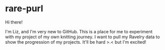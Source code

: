 # rare-purl

Hi there!

I'm Liz, and I'm very new to GitHub.
This is a place for me to experiment with my project of my own knitting journey. 
I want to pull my Ravelry data to show the progression of my projects.
It'll be hard >.< but I'm excited!
